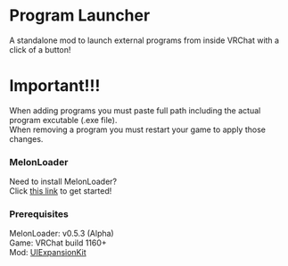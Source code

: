 # Program Launcher

A standalone mod to launch external programs from inside VRChat with a click of a button!

# Important!!! 

When adding programs you must paste full path including the actual program excutable (.exe file). <br>
When removing a program you must restart your game to apply those changes.

### MelonLoader
Need to install MelonLoader?<br>
Click [this link](https://melonwiki.xyz/) to get started!

### Prerequisites
MelonLoader: v0.5.3 (Alpha)<br>
Game: VRChat build 1160+<br>
Mod: [UIExpansionKit](https://github.com/knah/VRCMods)

